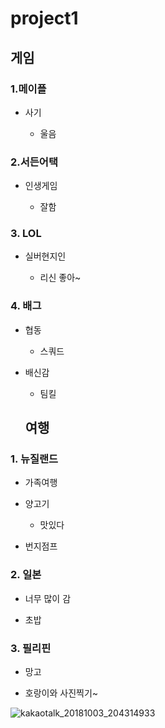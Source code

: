 # project1

## 게임

### 1.메이플


* 사기

   * 울음

### 2.서든어택

* 인생게임

   * 잘함   
   
 ### 3. LOL
 
 * 실버현지인
 
   * 리신 좋아~
   
### 4. 배그

* 협동

  * 스쿼드
  
* 배신감

  * 팀킬
  
  
  
  
  ## 여행
  
### 1. 뉴질랜드
  
 * 가족여행
  
 * 양고기
  
    * 맛있다

  
  * 번지점프
  
  
  ### 2. 일본
  
  * 너무 많이 감
  
  * 초밥
  
  
  ### 3. 필리핀
  
  * 망고
  
  * 호랑이와 사진찍기~
  
  
  ![kakaotalk_20181003_204314933](https://user-images.githubusercontent.com/43676188/46408586-16222a80-c702-11e8-8f47-ca64ee77a565.jpg)
